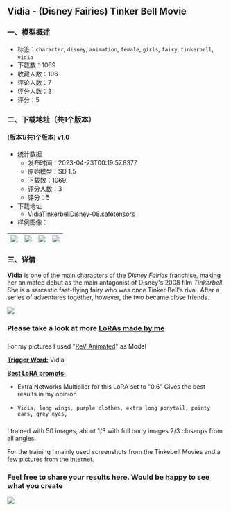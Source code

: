 ## Vidia - (Disney Fairies) Tinker Bell Movie
### 一、模型概述

- 标签：`character`, `disney`, `animation`, `female`, `girls`, `fairy`, `tinkerbell`, `vidia`
- 下载数：1069
- 收藏人数：196
- 评论人数：7
- 评分人数：3
- 评分：5

### 二、下载地址（共1个版本）

#### [版本1/共1个版本] v1.0

- 统计数据
  - 发布时间：2023-04-23T00:19:57.837Z
  - 原始模型：SD 1.5
  - 下载数：1069
  - 评分人数：3
  - 评分：5
- 下载地址
  - [VidiaTinkerbellDisney-08.safetensors](https://civitai.com/api/download/models/52735)
- 样例图像：

| <img src="https://image.civitai.com/xG1nkqKTMzGDvpLrqFT7WA/3d385eda-ddb8-470c-710f-ce914eefd700/width=450/569220.jpeg" /> | <img src="https://image.civitai.com/xG1nkqKTMzGDvpLrqFT7WA/cea134db-1892-4597-7e08-9e308fa6e300/width=450/568831.jpeg" /> | <img src="https://image.civitai.com/xG1nkqKTMzGDvpLrqFT7WA/013787e5-021d-4cda-b0fa-1589612a0e00/width=450/568835.jpeg" /> | <img src="https://image.civitai.com/xG1nkqKTMzGDvpLrqFT7WA/d43caa78-1363-4ce5-b73e-6fd056b0bd00/width=450/568834.jpeg" /> |
| ---- | ---- | ---- | ---- |


### 三、详情
<p><strong>Vidia</strong> is one of the main characters of the <em>Disney Fairies</em> franchise, making her animated debut as the main antagonist of Disney's 2008 film <em>Tinkerbell</em>. She is a sarcastic fast-flying fairy who was once Tinker Bell's rival. After a series of adventures together, however, the two became close friends.</p><img src="https://image.civitai.com/xG1nkqKTMzGDvpLrqFT7WA/9a7e8670-3da5-4e03-8d18-30414e82af04/width=525/9a7e8670-3da5-4e03-8d18-30414e82af04.jpeg" /><h3>Please take a look at more <a target="_blank" rel="ugc" href="https://civitai.com/user/HeteropodaMaxima/models">LoRAs made by me</a></h3><h3></h3><p>For my pictures I used "<a target="_blank" rel="ugc" href="https://civitai.com/models/7371">ReV Animated</a>" as Model</p><p><strong><u>Trigger Word:</u></strong> Vidia</p><p><strong><u>Best LoRA prompts:</u></strong></p><ul><li><p>Extra Networks Multiplier for this LoRA set to "0.6" Gives the best results in my opinion</p></li><li><p><code>Vidia, long wings, purple clothes, extra long ponytail, pointy ears, grey eyes,</code></p></li></ul><h3></h3><p>I trained with 50 images, about 1/3 with full body images 2/3 closeups from all angles.</p><p>For the training I mainly used screenshots from the Tinkebell Movies and a few pictures from the internet.</p><h3>Feel free to share your results here. Would be happy to see what you create</h3><img src="https://image.civitai.com/xG1nkqKTMzGDvpLrqFT7WA/9bd064be-5a4a-46be-a383-37a23004d67e/width=525/9bd064be-5a4a-46be-a383-37a23004d67e.jpeg" />